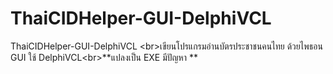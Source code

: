 # ThaiCIDHelper-GUI-DelphiVCL
ThaiCIDHelper-GUI-DelphiVCL &lt;br>เขียนโปรแกรมอ่านบัตรประชาชนคนไทย ด้วยไพธอน GUI ใช้ DelphiVCL&lt;br>**แปลงเป็น EXE มีปัญหา **
